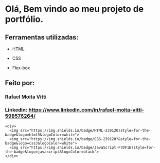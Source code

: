 # Olá, Bem vindo ao meu projeto de portfólio.




## Ferramentas utilizadas:

* HTML

* CSS

* Flex-box

## Feito por:

### Rafael Moita Vitti

### Linkedin: https://www.linkedin.com/in/rafael-moita-vitti-598576264/

```
<div>
  <img src="https://img.shields.io/badge/HTML-239120?style=for-the-badge&logo=html5&logoColor=white">
  <img src="https://img.shields.io/badge/CSS-239120?&style=for-the-badge&logo=css3&logoColor=white">
  <img src="https://img.shields.io/badge/JavaScript-F7DF1E?style=for-the-badge&logo=javascript&logoColor=black">
</div>
